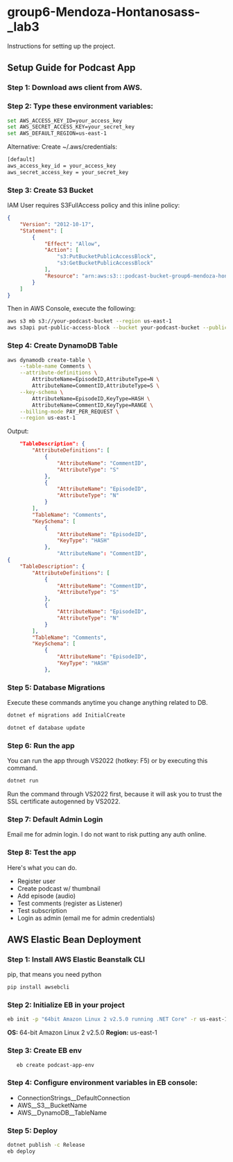 # group6-Mendoza-Hontanosass-_lab3
Instructions for setting up the project.
## Setup Guide for Podcast App
### Step 1: Download aws client from AWS.
### Step 2: Type these environment variables:
```bash
set AWS_ACCESS_KEY_ID=your_access_key
set AWS_SECRET_ACCESS_KEY=your_secret_key
set AWS_DEFAULT_REGION=us-east-1
```

Alternative:
Create ~/.aws/credentials:
```bash
[default]
aws_access_key_id = your_access_key
aws_secret_access_key = your_secret_key
```

### Step 3: Create S3 Bucket
IAM User requires S3FullAccess policy and this inline policy:
```json
{
    "Version": "2012-10-17",
    "Statement": [
        {
            "Effect": "Allow",
            "Action": [
                "s3:PutBucketPublicAccessBlock",
                "s3:GetBucketPublicAccessBlock"
            ],
            "Resource": "arn:aws:s3:::podcast-bucket-group6-mendoza-hontanosas"
        }
    ]
}
```

Then in AWS Console, execute the following:
```bash
aws s3 mb s3://your-podcast-bucket --region us-east-1
aws s3api put-public-access-block --bucket your-podcast-bucket --public-access-block-configuration "BlockPublicAcls=false,IgnorePublicAcls=false,BlockPublicPolicy=false,RestrictPublicBuckets=false"
```

### Step 4: Create DynamoDB Table
```bash
aws dynamodb create-table \
    --table-name Comments \
    --attribute-definitions \
        AttributeName=EpisodeID,AttributeType=N \
        AttributeName=CommentID,AttributeType=S \
    --key-schema \
        AttributeName=EpisodeID,KeyType=HASH \
        AttributeName=CommentID,KeyType=RANGE \
    --billing-mode PAY_PER_REQUEST \
    --region us-east-1
```

Output:
```json
    "TableDescription": {
        "AttributeDefinitions": [
            {
                "AttributeName": "CommentID",
                "AttributeType": "S"
            },
            {
                "AttributeName": "EpisodeID",
                "AttributeType": "N"
            }
        ],
        "TableName": "Comments",
        "KeySchema": [
            {
                "AttributeName": "EpisodeID",
                "KeyType": "HASH"
            },
                "AttributeName": "CommentID",
{
    "TableDescription": {
        "AttributeDefinitions": [
            {
                "AttributeName": "CommentID",
                "AttributeType": "S"
            },
            {
                "AttributeName": "EpisodeID",
                "AttributeType": "N"
            }
        ],
        "TableName": "Comments",
        "KeySchema": [
            {
                "AttributeName": "EpisodeID",
                "KeyType": "HASH"
            },
```

### Step 5: Database Migrations
Execute these commands anytime you change anything related to DB.
```bash
dotnet ef migrations add InitialCreate
```

```bash
dotnet ef database update
```

### Step 6: Run the app
You can run the app through VS2022 (hotkey: F5) or by executing this command.
```bash
dotnet run
```

Run the command through VS2022 first, because it will ask you to trust the SSL certificate autogenned by VS2022.

### Step 7: Default Admin Login
Email me for admin login. I do not want to risk putting any auth online.

### Step 8: Test the app
Here's what you can do.
- Register user
- Create podcast w/ thumbnail
- Add episode (audio)
- Test comments (register as Listener)
- Test subscription
- Login as admin (email me for admin credentials)

## AWS Elastic Bean Deployment
### Step 1: Install AWS Elastic Beanstalk CLI
pip, that means you need python
```bash
pip install awsebcli
```

### Step 2: Initialize EB in your project
```bash
eb init -p "64bit Amazon Linux 2 v2.5.0 running .NET Core" -r us-east-1 podcast-app
```

**OS:** 64-bit Amazon Linux 2 v2.5.0
**Region:** us-east-1

### Step 3: Create EB env
```bash
   eb create podcast-app-env
```

### Step 4: Configure environment variables in EB console:
- ConnectionStrings__DefaultConnection
- AWS__S3__BucketName
- AWS__DynamoDB__TableName

### Step 5: Deploy
```bash
dotnet publish -c Release
eb deploy
```